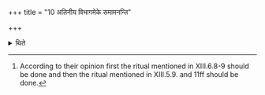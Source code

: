 +++
title = "10 अतिनीय विभागमेके समामनन्ति"

+++

<details><summary>थिते</summary>

10. According to the opinion of some (teachers)[^1] the division (should be done) after he has led (the cows) beyond.  

[^1]: According to their opinion first the ritual mentioned in XIII.6.8-9 should be done and then the ritual mentioned in XIII.5.9. and 11ff should be done.  
</details>
